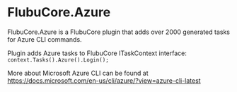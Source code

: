 # FlubuCore.Azure

FlubuCore.Azure is a FlubuCore plugin that adds over 2000 generated tasks for Azure CLI commands.

Plugin adds Azure tasks to FlubuCore ITaskContext interface: ``` context.Tasks().Azure().Login(); ```

More about Microsoft Azure CLI can be found at https://docs.microsoft.com/en-us/cli/azure/?view=azure-cli-latest
